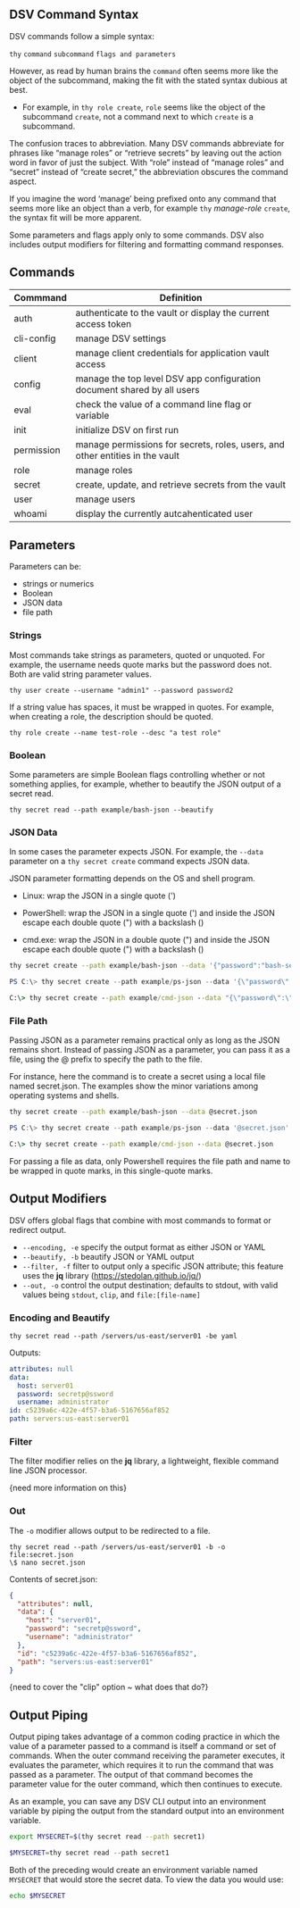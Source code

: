 ﻿[title]: # (CLI Overview)
[tags]: # (,)
[priority]: # (5000)

## DSV Command Syntax

DSV commands follow a simple syntax:

`thy` `command` `subcommand` `flags and parameters`

However, as read by human brains the `command` often seems more like the object of the subcommand, making the fit with the stated syntax dubious at best.

* For example, in `thy role create`, `role` seems like the object of the subcommand `create`, not a command next to which `create` is a subcommand.

The confusion traces to abbreviation. Many DSV commands abbreviate for phrases like “manage roles” or “retrieve secrets” by leaving out the action word in favor of just the subject. With “role” instead of “manage roles” and “secret” instead of “create secret,” the abbreviation obscures the command aspect.

If you imagine the word ‘manage’ being prefixed onto any command that seems more like an object than a verb, for example `thy` *manage-role* `create`, the syntax fit will be more apparent.

Some parameters and flags apply only to some commands. DSV also includes output modifiers for filtering and formatting command responses.

## Commands

| Commmand | Definition |
| ----------- | ------------- |
| auth | authenticate to the vault or display the current access token |
| cli-config | manage DSV settings |
| client | manage client credentials for application vault access |
| config | manage the top level DSV app configuration document shared by all users |
| eval | check the value of a command line flag or variable |
| init | initialize DSV on first run |
| permission | manage permissions for secrets, roles, users, and other entities in the vault |
| role | manage roles |
| secret | create, update, and retrieve secrets from the vault |
| user | manage users |
| whoami | display the currently autcahenticated user |

## Parameters

Parameters can be:

* strings or numerics
* Boolean
* JSON data
* file path

### Strings

Most commands take strings as parameters, quoted or unquoted. For example, the username needs quote marks but the password does not. Both are valid string parameter values.

`thy user create --username "admin1" --password password2`

If a string value has spaces, it must be wrapped in quotes. For example, when creating a role, the description should be quoted.

`thy role create --name test-role --desc "a test role"`

### Boolean

Some parameters are simple Boolean flags controlling whether or not something applies, for example, whether to beautify the JSON output of a secret read.

`thy secret read --path example/bash-json --beautify`

### JSON Data

In some cases the parameter expects JSON. For example, the `--data` parameter on a `thy secret create` command expects JSON data.

JSON parameter formatting depends on the OS and shell program.

* Linux: wrap the JSON in a single quote (')

* PowerShell: wrap the JSON in a single quote (') and inside the JSON escape each double quote (") with a backslash (\)

* cmd.exe: wrap the JSON in a double quote (") and inside the JSON escape each double quote (") with a backslash (\)

```bash
thy secret create --path example/bash-json --data '{"password":"bash-secret"}'
```

```PowerShell
PS C:\> thy secret create --path example/ps-json --data '{\"password\":\"powershell-secret\"}'
```

```cmd
C:\> thy secret create --path example/cmd-json --data "{\"password\":\"cmd-secret\"}"
```

### File Path

Passing JSON as a parameter remains practical only as long as the JSON remains short. Instead of passing JSON as a parameter, you can pass it as a file, using the \@ prefix to specify the path to the file.

For instance, here the command is to create a secret using a local file named secret.json. The examples show the minor variations among operating systems and shells.

```bash
thy secret create --path example/bash-json --data @secret.json
```

```PowerShell
PS C:\> thy secret create --path example/ps-json --data '@secret.json'
```

```cmd
C:\> thy secret create --path example/cmd-json --data @secret.json
```

For passing a file as data, only Powershell requires the file path and name to be wrapped in quote marks, in this single-quote marks.

## Output Modifiers

DSV offers global flags that combine with most commands to format or redirect output.

* `--encoding, -e` specify the output format as either JSON or YAML
* `--beautify, -b` beautify JSON or YAML output
* `--filter, -f` filter to output only a specific JSON attribute; this feature uses the **jq** library (https://stedolan.github.io/jq/)
* `--out, -o` control the output destination; defaults to stdout, with valid values being `stdout`, `clip`, and `file:[file-name]`

### Encoding and Beautify

`thy secret read --path /servers/us-east/server01 -be yaml`

Outputs:

```yaml
attributes: null
data:
  host: server01
  password: secretp@ssword
  username: administrator
id: c5239a6c-422e-4f57-b3a6-5167656af852
path: servers:us-east:server01
```

### Filter

The filter modifier relies on the **jq** library, a lightweight, flexible command line JSON processor.

{need more information on this}

### Out

The `-o` modifier allows output to be redirected to a file.
 
```
thy secret read --path /servers/us-east/server01 -b -o file:secret.json
\$ nano secret.json
```

Contents of secret.json:

```json
{
  "attributes": null,
  "data": {
    "host": "server01",
    "password": "secretp@ssword",
    "username": "administrator"
  },
  "id": "c5239a6c-422e-4f57-b3a6-5167656af852",
  "path": "servers:us-east:server01"
}
```

{need to cover the "clip" option ~ what does that do?}

## Output Piping

Output piping takes advantage of a common coding practice in which the value of a parameter passed to a command is itself a command or set of commands. When the outer command receiving the parameter executes, it evaluates the parameter, which requires it to run the command that was passed as a parameter. The output of that command becomes the parameter value for the outer command, which then continues to execute.

As an example, you can save any DSV CLI output into an environment variable by piping the output from the standard output into an environment variable.

```bash
export MYSECRET=$(thy secret read --path secret1)
``` 
```powershell
$MYSECRET=thy secret read --path secret1
```

Both of the preceding would create an environment variable named `MYSECRET` that would store the secret data. To view the data you would use:

```bash
echo $MYSECRET
```